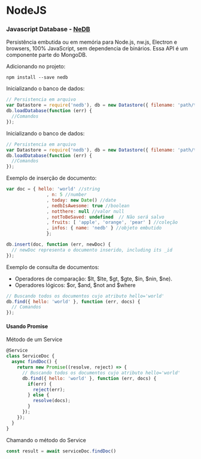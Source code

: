 # NodeJS

### Javascript Database - [NeDB](https://github.com/louischatriot/nedb)

Persistência embutida ou em memória para Node.js, nw.js, Electron e browsers, 100% JavaScript, sem dependencia de binários. Essa API é um componente parte do MongoDB.

Adicionando no projeto:

```
npm install --save nedb 
```

Inicializando o banco de dados:

```js
// Persistencia em arquivo
var Datastore = require('nedb'), db = new Datastore({ filename: 'path/to/datafile' });
db.loadDatabase(function (err) {    
  //Comandos
});
```


Inicializando o banco de dados:

```js
// Persistencia em arquivo
var Datastore = require('nedb'), db = new Datastore({ filename: 'path/to/datafile' });
db.loadDatabase(function (err) {    
  //Comandos
});
```

Exemplo de inserção de documento:

```js
var doc = { hello: 'world' //string
               , n: 5 //number
               , today: new Date() //date
               , nedbIsAwesome: true //boolean
               , notthere: null //valor null
               , notToBeSaved: undefined  // Não será salvo
               , fruits: [ 'apple', 'orange', 'pear' ] //coleção
               , infos: { name: 'nedb' } //objeto embutido
               };

db.insert(doc, function (err, newDoc) {   
  // newDoc representa o documento inserido, including its _id
});
```

Exemplo de consulta de documentos:

- Operadores de comparação: $lt, $lte, $gt, $gte, $in, $nin, $ne). 
- Operadores lógicos: $or, $and, $not and $where

```js
// Buscando todos os documentos cujo atributo hello='world'
db.find({ hello: 'world' }, function (err, docs) {
  // Comandos
});
```

#### Usando Promise

Método de um Service

```js
@Service
class ServiceDoc {
  async findDoc() {
    return new Promise((resolve, reject) => {
      // Buscando todos os documentos cujo atributo hello='world'
      db.find({ hello: 'world' }, function (err, docs) {
        if(err) {
          reject(err);
        } else {
          resolve(docs);
        }
      });
    });
  }
}
```

Chamando o método do Service

```js
const result = await serviceDoc.findDoc()
```




